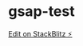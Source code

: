 # gsap-test

[Edit on StackBlitz ⚡️](https://stackblitz.com/edit/sveltejs-kit-template-default-mstzc3)